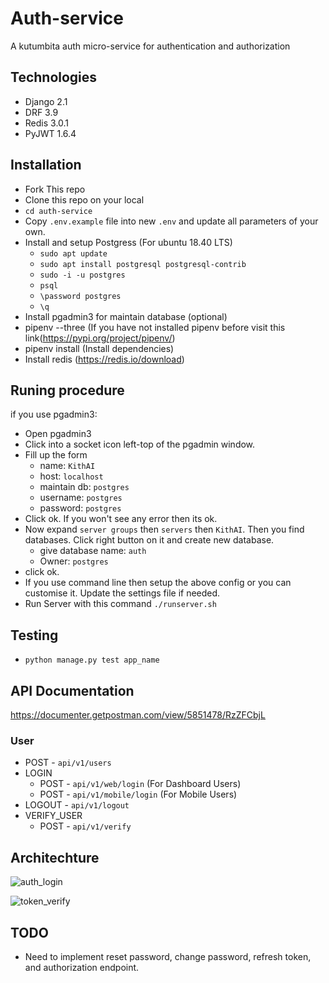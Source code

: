 # Auth-service
A kutumbita auth micro-service for authentication and authorization

## Technologies
- Django 2.1
- DRF 3.9
- Redis 3.0.1
- PyJWT 1.6.4

## Installation
- Fork This repo
- Clone this repo on your local
- `cd auth-service`
- Copy `.env.example` file into new `.env` and update all parameters of your own.
- Install and setup Postgress (For ubuntu 18.40 LTS)
  - `sudo apt update`
  - `sudo apt install postgresql postgresql-contrib`
  - `sudo -i -u postgres`
  - `psql`
  - `\password postgres`
  - `\q`
- Install pgadmin3 for maintain database (optional)
- pipenv --three (If you have not installed pipenv before visit this link(https://pypi.org/project/pipenv/)
- pipenv install (Install dependencies)
- Install redis (https://redis.io/download)

## Runing procedure
if you use pgadmin3:
- Open pgadmin3
- Click into a socket icon left-top of the pgadmin window.
- Fill up the form
  - name: `KithAI`
  - host: `localhost`
  - maintain db: `postgres`
  - username: `postgres`
  - password: `postgres`
- Click ok. If you won't see any error then its ok.
- Now expand `server groups` then `servers` then `KithAI`. Then you find databases. Click right button on it and create new database.
  - give database name: `auth`
  - Owner: `postgres`
- click ok.
- If you use command line then setup the above config or you can customise it. Update the settings file if needed.
- Run Server with this command `./runserver.sh`

## Testing
- `python manage.py test app_name`

## API Documentation
https://documenter.getpostman.com/view/5851478/RzZFCbjL

### User
- POST - `api/v1/users`
- LOGIN
  - POST - `api/v1/web/login` (For Dashboard Users)
  - POST - `api/v1/mobile/login` (For Mobile Users)
- LOGOUT - `api/v1/logout`
- VERIFY_USER
  - POST - `api/v1/verify`

## Architechture
![auth_login](https://user-images.githubusercontent.com/44048291/51301780-9a52b080-1a5a-11e9-8da5-50a876ddff24.png)



![token_verify](https://user-images.githubusercontent.com/44048291/51301899-ed2c6800-1a5a-11e9-9c62-85adec5a927d.png)


## TODO
- Need to implement reset password, change password, refresh token, and authorization endpoint.
